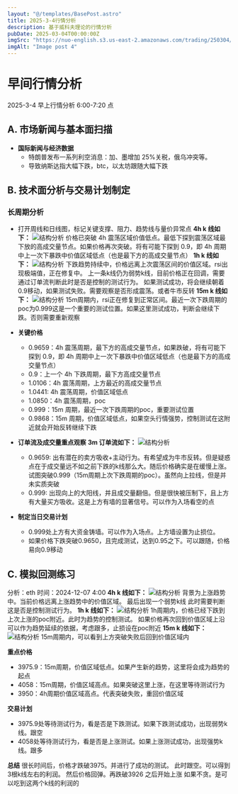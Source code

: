 ```yaml
---
layout: "@/templates/BasePost.astro"
title: 2025-3-4行情分析
description: 基于威科夫理论的行情分析
pubDate: 2025-03-04T00:00:00Z
imgSrc: "https://nuo-english.s3.us-east-2.amazonaws.com/trading/250304/tradingview4h.jpg"
imgAlt: "Image post 4"
---
```


# 早间行情分析

2025-3-4 早上行情分析 6:00-7:20 点

## A. 市场新闻与基本面扫描

- **国际新闻与经济数据**
  - 特朗普发布一系列利空消息：加、墨增加 25%关税，俄乌冲突等。
  - 导致纳斯达指大幅下跌，btc，以太坊跟随大幅下跌

## B. 技术面分析与交易计划制定

### 长周期分析

- 打开周线和日线图，标记关键支撑、阻力、趋势线与量价异常点
  **4h k 线如下：**
  ![结构分析](https://nuo-english.s3.us-east-2.amazonaws.com/trading/250304/tradingview4h.jpg)
  价格已突破 4h 震荡区域价值低点。最低下探到震荡区域最下放的高成交量节点。如果价格再次突破。将有可能下探到 0.9，即 4h 周期中上一次下暴跌中价值区域低点（也是最下方的高成交量节点）
  **1h k 线如下：**
  ![结构分析](https://nuo-english.s3.us-east-2.amazonaws.com/trading/250304/tradingview1h.jpg)
  下跌趋势持续中，价格远离上次震荡区间的价值区域。rsi出现极端值，正在修复中。
  上一条k线仍为弱势k线，目前价格正在回调，需要通过订单流判断此时是否是控制的测试行为。
  如果测试成功，将会继续朝着0.9移动，如果测试失败。需要观察是否形成震荡。或者牛市反转
  **15m k 线如下：**
  ![结构分析](https://nuo-english.s3.us-east-2.amazonaws.com/trading/250304/tradingview15m.jpg)
  15m周期内，rsi正在修复到正常区间。最近一次下跌周期的poc为0.999这是一个重要的测试位置。如果这里测试成功，判断会继续下跌。否则需要重新观察
- **关键价格**
  - 0.9659：4h 震荡周期，最下方的高成交量节点，如果跌破，将有可能下探到 0.9，即 4h 周期中上一次下暴跌中价值区域低点（也是最下方的高成交量节点）
  - 0.9：上一个 4h 下跌周期，最下方高成交量节点
  - 1.0106：4h 震荡周期，上方最近的高成交量节点
  - 1.0441: 4h 震荡周期，价值区域低点
  - 1.0850：4h 震荡周期，poc
  - 0.999：15m 周期，最近一次下跌周期的poc，重要测试位置
  - 0.9868：15m 周期，价值区域低点，如果空头行情强势，控制测试在这附近就会开始反转继续下跌

- **订单流及成交量重点观察**
  **3m 订单流如下：**
  ![结构分析](https://nuo-english.s3.us-east-2.amazonaws.com/trading/250304/tradinglite3m.jpg)
  - 0.9659: 出有潜在的卖方吸收+主动行为。有希望成为牛市反转。但是疑惑点在于成交量远不如之前下跌的k线那么大。随后价格确实是在缓慢上涨。试图突破0.999（15m周期上次下跌周期的poc）。虽然向上拉线，但是并未实质突破
  - 0.999: 出现向上的大阳线，并且成交量翻倍。但是很快被压制下，且上方有大量买方吸收。这是上方有墙的显著信号。可以作为入场看空的点
  

- **制定当日交易计划**
  - 0.999处上方有大资金铸墙。可以作为入场点。上方墙设置为止损位。
  - 如果价格下跌突破0.9650，且完成测试，达到0.95之下。可以跟随，价格易向0.9移动
## C. 模拟回测练习
分析：eth
时间：2024-12-07 4:00 
**4h k 线如下：**
![结构分析](https://nuo-english.s3.us-east-2.amazonaws.com/trading/250304-test/tradingview4h.jpg)
背景为上涨趋势中。当前价格远离上涨趋势中的价值区域。
最后出现一个弱势k线
此时需要判断这是否是控制测试行为。
**1h k 线如下：**
![结构分析](https://nuo-english.s3.us-east-2.amazonaws.com/trading/250304-test/tradingview1h.jpg)
1h周期内，价格已经下跌到上次上涨的poc附近。此时为趋势的控制测试。
如果价格再次回到价值区域上沿可以作为趋势延续的依据，考虑跟多，止损设在poc附近
**15m k 线如下：**
![结构分析](https://nuo-english.s3.us-east-2.amazonaws.com/trading/250304-test/tradingview15m.jpg)
15m周期内，可以看到上方突破失败后回到价值区域内

**重点价格**
- 3975.9：15m周期，价值区域低点。如果产生新的趋势，这里将会成为趋势的起点
- 4058：15m周期，价值区域高点。如果突破这里上涨，在这里等待测试行为
- 3950：4h周期价值区域高点。代表突破失败，重回价值区域

**交易计划**
- 3975.9处等待测试行为，看是否是下跌测试。如果下跌测试成功，出现弱势k线。跟空
- 4058处等待测试行为，看是否是上涨测试。如果上涨测试成功，出现强势k线。跟多

**总结**
很长时间后，价格才跌破3975。并进行了成功的测试。
此时跟空。可以得到3根k线左右的利润。
然后价格回弹。再跌破3926
之后开始上涨
如果不贪。是可以吃到这两个k线的利润的